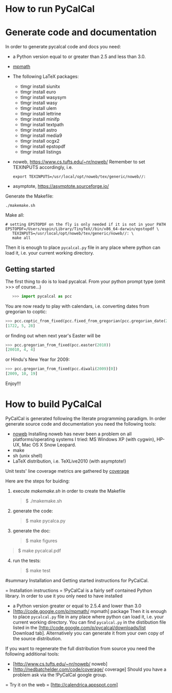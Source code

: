 # How to run PyCalCal

# Generate code and documentation

In order to generate pycalcal code and docs you need:

- a Python version equal to or greater than 2.5 and less than 3.0.
- [mpmath](http://code.google.com/p/mpmath/)
- The following LaTeX packages:
  - tlmgr install siunitx
  - tlmgr install euro
  - tlmgr install wasysym
  - tlmgr install wasy
  - tlmgr install ulem
  - tlmgr install lettrine
  - tlmgr install minifp
  - tlmgr install textpath
  - tlmgr install astro
  - tlmgr install media9
  - tlmgr install ocgx2
  - tlmgr install epstopdf
  - tlmgr install listings
- noweb, https://www.cs.tufts.edu/~nr/noweb/ Remember to set TEXINPUTS accordingly, i.e.

  ```
  export TEXINPUTS=/usr/local/opt/noweb/tex/generic/noweb//:
  ```

- asymptote, https://asymptote.sourceforge.io/

Generate the Makefile:

```
./makemake.sh
```

Make all:

```
# setting EPSTOPDF on the fly is only needed if it is not in your PATH
EPSTOPDF=/Users/espin/Library/TinyTeX//bin/x86_64-darwin/epstopdf \
   TEXINPUTS=/usr/local/opt/noweb/tex/generic/noweb//: \
   make all
```

Then it is enough to place `pycalcal.py` file in any place where python can load it,
i.e. your current working directory.

## Getting started

The first thing to do is to load pycalcal. From your python prompt type (omit >>> of
course...)

```python
   >>> import pycalcal as pcc
```

You are now ready to play with calendars, i.e. converting dates from gregorian to
coptic:

```python
>>> pcc.coptic_from_fixed(pcc.fixed_from_gregorian(pcc.gregorian_date(2006, 2, 5)))
[1722, 5, 28]
```

or finding out when next year's Easter will be

```python
>>> pcc.gregorian_from_fixed(pcc.easter(2010))
[20010, 4, 4]
```

or Hindu's New Year for 2009:

```python
>>> pcc.gregorian_from_fixed(pcc.diwali(2009)[0])
[2009, 10, 19]
```

Enjoy!!!

# How to build PyCalCal

PyCalCal is generated following the literate programming paradigm. In order generate
source code and documentation you need the following tools:

- [noweb](http://www.cs.tufts.edu/~nr/noweb/) Installing noweb has never been a problem
  on all platforms/operating systems I tried: MS Windows XP (with cygwin), HP-UX, Mac OS
  X Snow Leopard.
- make
- sh (unix shell)
- LaTeX distribution, i.e. TeXLive2010 (with asymptote!)

Unit tests' line coverage metrics are gathered by
[coverage](http://nedbatchelder.com/code/coverage/)

Here are the steps for buiding:

1. execute _makemake.sh_ in order to create the Makefile

   > \$ ./makemake.sh

2. generate the code:

   > \$ make pycalca.py

3. generate the doc:

   > $ make figures
>   $ make pycalcal.pdf

4. run the tests:
   > \$ make test

#summary Installation and Getting started instructions for PyCalCal.

= Installation instructions = !PyCalCal is a fairly self contained Python library. In
order to use it you only need to have installed

- a Python version greater or equal to 2.5.4 and lower than 3.0
- [http://code.google.com/p/mpmath/ mpmath] package Then it is enough to place
  `pycalcal.py` file in any place where python can load it, i.e. your current working
  directory. You can find `pycalcal.py` in the distibution file listed in the
  [http://code.google.com/p/pycalcal/downloads/list Download tab]. Alternatively you can
  generate it from your own copy of the source distribution.

If you want to regenerate the full distribution from source you need the following
additional tools:

- [http://www.cs.tufts.edu/~nr/noweb/ noweb]
- [http://nedbatchelder.com/code/coverage/ coverage] Should you have a problem ask via
  the !PyCalCal google group.

= Try it on the web = [http://calendrica.appspot.com]

